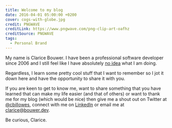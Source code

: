 ```yaml
---
title: Welcome to my blog
date: 2016-04-01 05:00:00 +0200
cover: cogs-with-globe.jpg
credit: PNGWAVE
creditLink: https://www.pngwave.com/png-clip-art-oafhz
creditSource: PNGWAVE
tags:
  - Personal Brand
---
```


My name is Clarice Bouwer. I have been a professional software developer
since 2006 and I still feel like I have absolutely
[no idea](/blog/the-imposter-within)
what I am doing.

Regardless, I learn some pretty cool stuff that I want to remember so I jot
it down here and have the opportunity to share it with you.

If you are keen to get to know me, want to share something that you have learned
that can make my life easier (and that of others) or want to thank me for my blog
(which would be nice) then give me a shout out on Twitter at
[@cbillowes](https://twitter.com/cbillowes), connect with me on
[LinkedIn](https://www.linkedin.com/in/cbouwer/) or email me at
[clarice@bouwer.dev](mailto:clarice@bouwer.dev).

Be curious,
Clarice.
